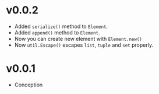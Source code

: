 # v0.0.2
- Added `serialize()` method to `Element`.
- Added `append()` method to `Element`.
- Now you can create new element with `Element.new()`
- Now `util.Escape()` escapes `list`, `tuple` and `set` properly.

# v0.0.1
- Conception